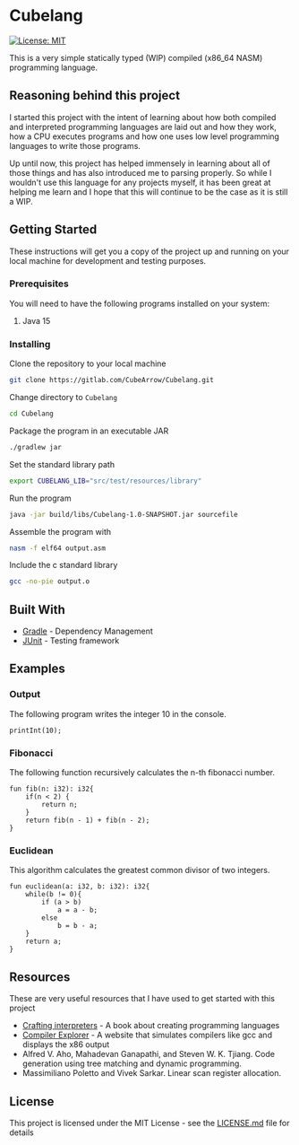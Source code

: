# Cubelang
[![License: MIT](https://img.shields.io/badge/License-MIT-yellow.svg?style=flat)](https://opensource.org/licenses/MIT)

This is a very simple statically typed (WIP) compiled (x86_64 NASM) programming language.


## Reasoning behind this project
I started this project with the intent of learning about how both compiled and interpreted programming languages are laid out and how they work, 
how a CPU executes programs and how one uses low level programming languages to write those programs. 

Up until now, this project has helped immensely in learning about all of those things and has also introduced me to parsing properly.
So while I wouldn't use this language for any projects myself, it has been great at helping me learn and I hope that this will continue to be the case as it is still a WIP. 

## Getting Started

These instructions will get you a copy of the project up and running on your local machine for development and testing purposes.

### Prerequisites

You will need to have the following programs installed on your system:

1. Java 15

### Installing

Clone the repository to your local machine
```bash
git clone https://gitlab.com/CubeArrow/Cubelang.git
```

Change directory to `Cubelang`
```bash
cd Cubelang 
```

Package the program in an executable JAR

```bash
./gradlew jar
```

Set the standard library path

```bash
export CUBELANG_LIB="src/test/resources/library"
```
Run the program
```bash
java -jar build/libs/Cubelang-1.0-SNAPSHOT.jar sourcefile
```

Assemble the program with
```bash
nasm -f elf64 output.asm
```

Include the c standard library
```bash
gcc -no-pie output.o
```


## Built With

* [Gradle](https://gradle.org/) - Dependency Management
* [JUnit](https://junit.org/junit5/) - Testing framework

## Examples
### Output
The following program writes the integer 10 in the console.
```
printInt(10);
```
### Fibonacci
The following function recursively calculates the n-th fibonacci number.
```
fun fib(n: i32): i32{
    if(n < 2) {
        return n;
    }
    return fib(n - 1) + fib(n - 2);
}
```

### Euclidean
This algorithm calculates the greatest common divisor of two integers.
```
fun euclidean(a: i32, b: i32): i32{
    while(b != 0){
        if (a > b)
            a = a - b;
        else
            b = b - a;
    }
    return a;
}
```
## Resources

These are very useful resources that I have used to get started with this project

* [Crafting interpreters](https://craftinginterpreters.com/) - A book about creating programming languages
* [Compiler Explorer](https://godbolt.org) - A website that simulates compilers like gcc and displays the x86 output
* Alfred V. Aho, Mahadevan Ganapathi, and Steven W. K. Tjiang. Code generation
  using tree matching and dynamic programming.
* Massimiliano Poletto and Vivek Sarkar. Linear scan register allocation.


## License

This project is licensed under the MIT License - see the [LICENSE.md](LICENSE.md) file for details
